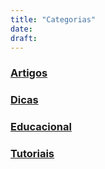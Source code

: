 ```yaml
---
title: "Categorias"
date:
draft:
---
```

### [Artigos](/categories/artigos)  
### [Dicas](/categories/dicas)  
### [Educacional](/categories/educacional)  
### [Tutoriais](/categories/tutoriais) 

